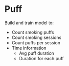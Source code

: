 # Puff 

Build and train model to:
- Count smoking puffs
- Count smoking sessions
- Count puffs per session
- Time information
    - Avg puff duration
    - Duration for each puff

